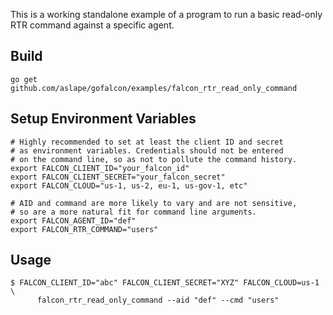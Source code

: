 This is a working standalone example of a program to run a basic read-only RTR command against a specific agent.

## Build
```
go get github.com/aslape/gofalcon/examples/falcon_rtr_read_only_command
```

## Setup Environment Variables
```
# Highly recommended to set at least the client ID and secret
# as environment variables. Credentials should not be entered
# on the command line, so as not to pollute the command history.
export FALCON_CLIENT_ID="your_falcon_id"
export FALCON_CLIENT_SECRET="your_falcon_secret"
export FALCON_CLOUD="us-1, us-2, eu-1, us-gov-1, etc"

# AID and command are more likely to vary and are not sensitive,
# so are a more natural fit for command line arguments.
export FALCON_AGENT_ID="def"
export FALCON_RTR_COMMAND="users"
```

## Usage
```
$ FALCON_CLIENT_ID="abc" FALCON_CLIENT_SECRET="XYZ" FALCON_CLOUD=us-1 \
      falcon_rtr_read_only_command --aid "def" --cmd "users"
```
